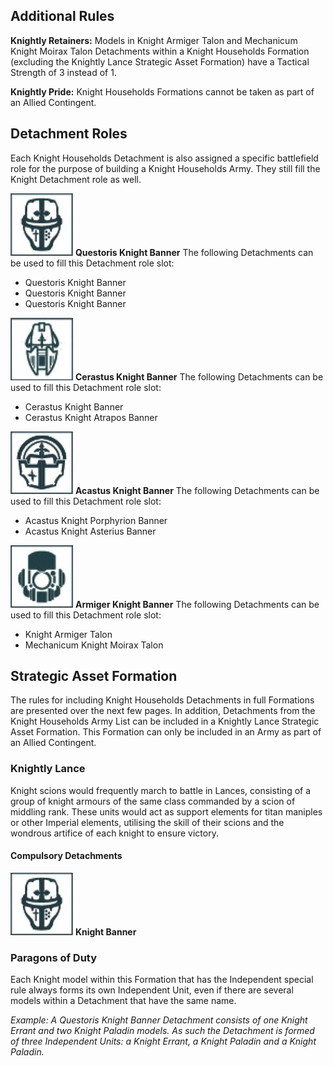 ## Additional Rules

**Knightly Retainers:**
Models in Knight Armiger Talon and Mechanicum Knight Moirax Talon Detachments within a Knight Households Formation (excluding the Knightly Lance Strategic Asset Formation) have a Tactical Strength of 3 instead of 1.

**Knightly Pride:**
Knight Households Formations cannot be taken as part of an Allied Contingent.

## Detachment Roles

Each Knight Households Detachment is also assigned a specific battlefield role for the purpose of building a Knight Households Army. They still fill the Knight Detachment role as well.

![](../../media/factions/knight_households/questoris_knight_banner.jpg) **Questoris Knight Banner**
The following Detachments can be used to fill this Detachment role slot:
- Questoris Knight Banner
- Questoris Knight Banner
- Questoris Knight Banner

![](../../media/factions/knight_households/cerastus_knight_banner.jpg) **Cerastus Knight Banner**
The following Detachments can be used to fill this Detachment role slot:
- Cerastus Knight Banner
- Cerastus Knight Atrapos Banner

![](../../media/factions/knight_households/acastus_knight_banner.jpg) **Acastus Knight Banner**
The following Detachments can be used to fill this Detachment role slot:
- Acastus Knight Porphyrion Banner
- Acastus Knight Asterius Banner

![](../../media/factions/knight_households/armiger_knight_banner.jpg) **Armiger Knight Banner**
The following Detachments can be used to fill this Detachment role slot:
- Knight Armiger Talon
- Mechanicum Knight Moirax Talon

## Strategic Asset Formation

The rules for including Knight Households Detachments in full Formations are presented over the next few pages. In addition, Detachments from the Knight Households Army List can be included in a Knightly Lance Strategic Asset Formation. This Formation can only be included in an Army as part of an Allied Contingent.

### Knightly Lance

Knight scions would frequently march to battle in Lances, consisting of a group of knight armours of the same class commanded by a scion of middling rank.
These units would act as support elements for titan maniples or other Imperial elements, utilising the skill of their scions and the wondrous artifice of each knight to ensure victory.

#### Compulsory Detachments

![](../../media/factions/knight_households/questoris_knight_banner.jpg) **Knight Banner**

### Paragons of Duty

Each Knight model within this Formation that has the Independent special rule always forms its own Independent Unit, even if there are several models within a Detachment that have the same name.

*Example: A Questoris Knight Banner Detachment consists of one Knight Errant and two Knight Paladin models. As such the Detachment is formed of three Independent Units: a Knight Errant, a Knight Paladin and a Knight Paladin.*
